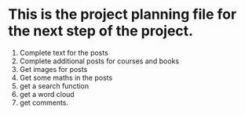 # This is the project planning file for the next step of the project.

1. Complete text for the posts
2. Complete additional posts for courses and books
3. Get images for posts
4. Get some maths in the posts
5. get a search function
6. get a word cloud
7. get comments.
